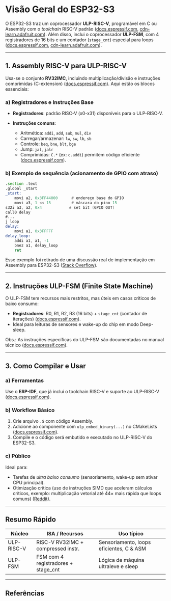 # Visão Geral do ESP32-S3

O ESP32-S3 traz um coprocessador **ULP-RISC-V**, programável em C ou Assembly com o *toolchain* RISC-V padrão ([docs.espressif.com][1], [cdn-learn.adafruit.com][2]). Além disso, inclui o coprocessador **ULP-FSM**, com 4 registradores de 16 bits e um contador (`stage_cnt`) especial para loops ([docs.espressif.com][3], [cdn-learn.adafruit.com][2]).

---

## 1. Assembly RISC-V para ULP-RISC-V

Usa-se o conjunto **RV32IMC**, incluindo multiplicação/divisão e instruções comprimidas (C-extension) ([docs.espressif.com][1]). Aqui estão os blocos essenciais:

### a) Registradores e Instruções Base

* **Registradores**: padrão RISC-V (x0-x31) disponíveis para o ULP-RISC-V.
* **Instruções comuns**:

  * Aritmética: `addi`, `add`, `sub`, `mul`, `div`
  * Carregar/armazenar: `lw`, `sw`, `lb`, `sb`
  * Controle: `beq`, `bne`, `blt`, `bge`
  * Jump: `jal`, `jalr`
  * Comprimidas: `C.*` (ex: `c.addi`) permitem código eficiente ([docs.espressif.com][1]).

### b) Exemplo de sequência (acionamento de GPIO com atraso)

```asm
.section .text
.global _start
_start:
    movi a2, 0x3FF44000      # endereço base do GPIO
    movi a3, 1 << 15         # máscara do pino 15
s32i a3, a2, 0x4            # set bit (GPIO OUT)
call0 delay
#...
j loop
delay:
    movi a1, 0x3FFFFF
delay_loop:
    addi a1, a1, -1
    bnez a1, delay_loop
    ret
```

Esse exemplo foi retirado de uma discussão real de implementação em Assembly para ESP32-S3 ([Stack Overflow][4]).

---

## 2. Instruções ULP-FSM (Finite State Machine)

O ULP-FSM tem recursos mais restritos, mas úteis em casos críticos de baixo consumo:

* **Registradores**: R0, R1, R2, R3 (16 bits) + `stage_cnt` (contador de iterações) ([docs.espressif.com][3]).
* Ideal para leituras de sensores e wake-up do chip em modo Deep-sleep.

Obs.: As instruções específicas do ULP-FSM são documentadas no manual técnico ([docs.espressif.com][3]).

---

## 3. Como Compilar e Usar

### a) Ferramentas

Use o **ESP-IDF**, que já inclui o toolchain RISC-V e suporte ao ULP-RISC-V ([docs.espressif.com][1]).

### b) Workflow Básico

1. Crie arquivo `.S` com código Assembly.
2. Adicione ao componente com `ulp_embed_binary(...)` no CMakeLists ([docs.espressif.com][1]).
3. Compile e o código será embutido e executado no ULP-RISC-V do ESP32-S3.

### c) Público

Ideal para:

* Tarefas de *ultra baixo consumo* (sensoriamento, wake-up sem ativar CPU principal).
* Otimização crítica (uso de instruções SIMD que aceleram cálculos críticos, exemplo: multiplicação vetorial até 44× mais rápida que loops comuns) ([Reddit][5]).

---

## Resumo Rápido

| Núcleo     | ISA / Recursos                       | Uso típico                               |
| ---------- | ------------------------------------ | ---------------------------------------- |
| ULP-RISC-V | RISC-V RV32IMC + compressed instr.   | Sensoriamento, loops eficientes, C & ASM |
| ULP-FSM    | FSM com 4 registradores + stage\_cnt | Lógica de máquina ultraleve e sleep      |

---

## Referências

[1]: https://docs.espressif.com/projects/esp-idf/en/stable/esp32s3/api-reference/system/ulp-risc-v.html?utm_source=chatgpt.com "ULP RISC-V Coprocessor Programming - ESP32-S3"
[2]: https://cdn-learn.adafruit.com/assets/assets/000/110/710/original/esp32-s3_technical_reference_manual_en.pdf?1649790877=&utm_source=chatgpt.com "[PDF] ESP32S3 - Technical Reference Manual - Adafruit"
[3]: https://docs.espressif.com/projects/esp-idf/en/stable/esp32s3/api-reference/system/ulp_instruction_set.html?utm_source=chatgpt.com "ESP32-S3 ULP Coprocessor Instruction Set - ESP32-S3 - — ESP-IDF ..."
[4]: https://stackoverflow.com/questions/78886679/compiling-and-loading-on-esp32-s3-assembler-code?utm_source=chatgpt.com "Compiling and loading on esp32-s3 assembler code"
[5]: https://www.reddit.com/r/esp32/comments/1hm91t0/simd_instructions_on_the_s3_are_fast/?utm_source=chatgpt.com "SIMD instructions on the S3 are fast! : r/esp32 - Reddit"
